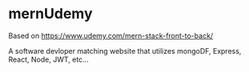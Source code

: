 # mernUdemy

Based on https://www.udemy.com/mern-stack-front-to-back/

A software devloper matching website that utilizes mongoDF, Express, React, Node, JWT, etc...
